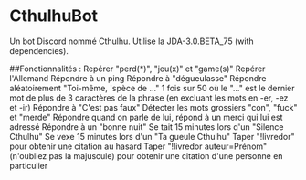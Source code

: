 # CthulhuBot
Un bot Discord nommé Cthulhu. Utilise la JDA-3.0.BETA_75 (with dependencies).

##Fonctionnalités :
Repérer "perd(*)", "jeu(x)" et "game(s)"
Repérer l'Allemand
Répondre à un ping
Répondre à "dégueulasse"
Répondre aléatoirement "Toi-même, 'spèce de ..." 1 fois sur 50 où le "..." est le dernier mot de plus de 3 caractères de la phrase (en excluant les mots en -er, -ez et -ir)
Répondre à "C'est pas faux"
Détecter les mots grossiers "con", "fuck" et "merde"
Répondre quand on parle de lui, répond à un merci qui lui est adressé
Répondre à un "bonne nuit"
Se tait 15 minutes lors d'un "Silence Cthulhu"
Se vexe 15 minutes lors d'un "Ta gueule Cthulhu"
Taper "!livredor" pour obtenir une citation au hasard
Taper "!livredor auteur=Prénom\" (n'oubliez pas la majuscule) pour obtenir une citation d'une personne en particulier
